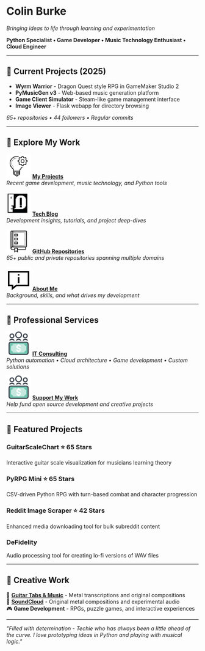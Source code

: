 # Colin Burke

*Bringing ideas to life through learning and experimentation*

**Python Specialist • Game Developer • Music Technology Enthusiast • Cloud Engineer**

---

## 🚀 Current Projects (2025)

- **Wyrm Warrior** - Dragon Quest style RPG in GameMaker Studio 2
- **PyMusicGen v3** - Web-based music generation platform  
- **Game Client Simulator** - Steam-like game management interface
- **Image Viewer** - Flask webapp for directory browsing

*65+ repositories • 44 followers • Regular commits*

---

## 🔗 Explore My Work

<a href="./projects.html"><img src="./assets/img/projects.png" width="64" height="64"></a> **[My Projects](./projects.md)**  
*Recent game development, music technology, and Python tools*

<a href="./techblog.html"><img src="./assets/img/techblog.png" width="64" height="64"></a> **[Tech Blog](./techblog.md)**  
*Development insights, tutorials, and project deep-dives*

<a href="https://github.com/crawsome?tab=repositories"><img src="./assets/img/repo.png" width="64" height="64"></a> **[GitHub Repositories](https://github.com/crawsome?tab=repositories)**  
*65+ public and private repositories spanning multiple domains*

<a href="./aboutme.html"><img src="./assets/img/about.png" width="64" height="64"></a> **[About Me](./aboutme.md)**  
*Background, skills, and what drives my development*

---

## 💼 Professional Services

<a href="./itconsulting.html"><img src="./assets/img/contribute.png" width="64" height="64"></a> **[IT Consulting](./itconsulting.md)**  
*Python automation • Cloud architecture • Game development • Custom solutions*

<a href="./contribute.html"><img src="./assets/img/contribute.png" width="64" height="64"></a> **[Support My Work](./contribute.md)**  
*Help fund open source development and creative projects*

---

## 🎯 Featured Projects

### **GuitarScaleChart** ⭐ 65 Stars
Interactive guitar scale visualization for musicians learning theory

### **PyRPG Mini** ⭐ 65 Stars  
CSV-driven Python RPG with turn-based combat and character progression

### **Reddit Image Scraper** ⭐ 42 Stars
Enhanced media downloading tool for bulk subreddit content

### **DeFidelity** 
Audio processing tool for creating lo-fi versions of WAV files

---

## 🎵 Creative Work

🎸 **[Guitar Tabs & Music](./tabs/tabschordsmusic.md)** - Metal transcriptions and original compositions  
🎵 **[SoundCloud](https://www.soundcloud.com/crawsome)** - Original metal compositions and experimental audio  
🎮 **Game Development** - RPGs, puzzle games, and interactive experiences  

---

*"Filled with determination - Techie who has always been a little ahead of the curve. I love prototyping ideas in Python and playing with musical logic."*



